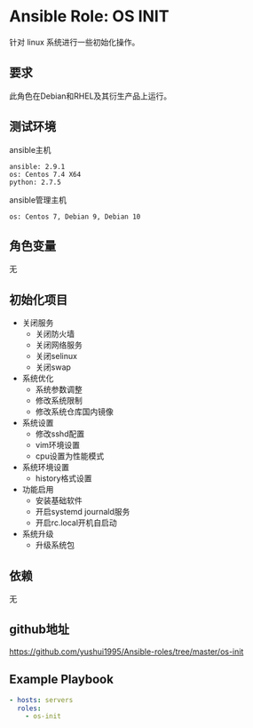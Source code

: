 # Ansible Role: OS INIT

针对 linux 系统进行一些初始化操作。

## 要求

此角色在Debian和RHEL及其衍生产品上运行。

## 测试环境

ansible主机

    ansible: 2.9.1
    os: Centos 7.4 X64
    python: 2.7.5

ansible管理主机

    os: Centos 7, Debian 9, Debian 10

## 角色变量

无

## 初始化项目

- 关闭服务
  - 关闭防火墙
  - 关闭网络服务
  - 关闭selinux
  - 关闭swap
- 系统优化
  - 系统参数调整
  - 修改系统限制
  - 修改系统仓库国内镜像
- 系统设置
  - 修改sshd配置
  - vim环境设置
  - cpu设置为性能模式
- 系统环境设置
  - history格式设置
- 功能启用
  - 安装基础软件
  - 开启systemd journald服务
  - 开启rc.local开机自启动
- 系统升级
  - 升级系统包
  
## 依赖

无

## github地址

https://github.com/yushui1995/Ansible-roles/tree/master/os-init

## Example Playbook
```yaml
- hosts: servers
  roles:
    - os-init
```